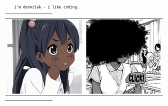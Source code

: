 `     i'm dennzlak - i like coding.    `
<br>
<hr width="30%">

<table>
  <tr>
    <td valign="center"><img src="o2.jpg"></td>
    <td valign="center"><img src="1.png"></td>
  </tr>
</table>
<hr width="30%">
